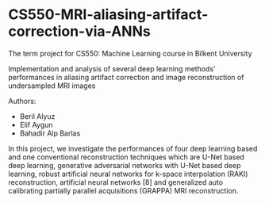 # CS550-MRI-aliasing-artifact-correction-via-ANNs
The term project for CS550: Machine Learning course in Bilkent University

Implementation and analysis of several deep learning methods' performances in aliasing artifact correction and image reconstruction of undersampled MRI images  

Authors:
- Beril Alyuz
- Elif Aygun
- Bahadir Alp Barlas

In this project, we investigate the performances of four deep learning based and one conventional reconstruction techniques which are U-Net based deep learning,
generative adversarial networks with U-Net based deep learning, robust artificial neural networks for k-space interpolation (RAKI) reconstruction, 
artificial neural networks [8] and generalized auto calibrating partially parallel acquisitions (GRAPPA) MRI reconstruction.
